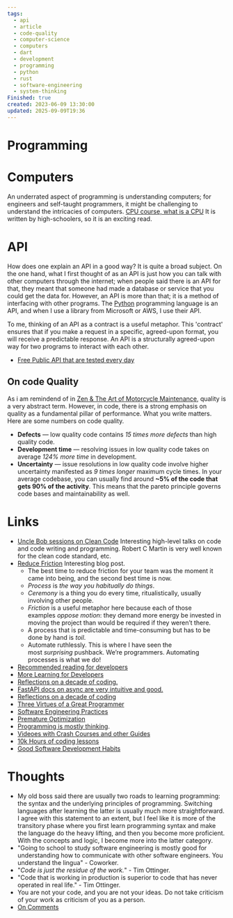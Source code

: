 ```yaml
---
tags:
  - api
  - article
  - code-quality
  - computer-science
  - computers
  - dart
  - development
  - programming
  - python
  - rust
  - software-engineering
  - system-thinking
Finished: true
created: 2023-06-09 13:30:00
updated: 2025-09-09T19:36
---
```

# Programming



# Computers
An underrated aspect of programming is understanding computers; for engineers and self-taught programmers, it might be challenging to understand the intricacies of computers. 
[CPU course, what is a CPU](https://cpu.land/ ) It is written by high-schoolers, so it is an exciting read. 

# API
How does one explain an API in a good way? It is quite a broad subject. On the one hand, what I first thought of as an API is just how you can talk with other computers through the internet; when people said there is an API for that, they meant that someone had made a database or service that you could get the data for. However, an API is more than that; it is a method of interfacing with other programs. The [Python](Python/Python.md) programming language is an API, and when I use a library from Microsoft or AWS, I use their API.

To me, thinking of an API as a contract is a useful metaphor. This 'contract' ensures that if you make a request in a specific, agreed-upon format, you will receive a predictable response. An API is a structurally agreed-upon way for two programs to interact with each other. 
- [Free Public API that are tested every day](https://www.freepublicapis.com/)


## On code Quality
As i am remindend of in [Zen & The Art of Motorcycle Maintenance](../Books/Book%20Reviews/Mich/Zen%20&%20The%20Art%20of%20Motorcycle%20Maintenance.md), quality is a very abstract term. However, in code, there is a strong emphasis on quality as a fundamental pillar of performance. What you write matters. 
Here are some numbers on code quality. 
- **Defects** — low quality code contains _15 times more defects_ than high quality code.
- **Development time** — resolving issues in low quality code takes on average _124% more time_ in development.
- **Uncertainty** — issue resolutions in low quality code involve higher uncertainty manifested as _9 times longer_ maximum cycle times.
In your average codebase, you can usually find around **~5% of the code that gets 90% of the activity**. This means that the pareto principle governs code bases and maintainability as well. 

# Links
- [Uncle Bob sessions on Clean Code](https://www.youtube.com/playlist?list=PLmmYSbUCWJ4x1GO839azG_BBw8rkh-zOj) Interesting high-level talks on code and code writing and programming. Robert C Martin is very well known for the clean code standard, etc. 
- [Reduce Friction](https://blog.ceejbot.com/posts/reduce-friction/) Interesting blog post. 
	- The best time to reduce friction for your team was the moment it came into being, and the second best time is now.
	- *Process* is _the way you habitually do things_.
	- *Ceremony* is a thing you do every time, ritualistically, usually involving other people.
	- *Friction* is a useful metaphor here because each of those examples _oppose motion_: they demand more energy be invested in moving the project than would be required if they weren’t there.
	- A process that is predictable and time-consuming but has to be done by hand is _toil_.
	- Automate ruthlessly. This is where I have seen the most _surprising_ pushback. We’re programmers. Automating processes is what we do!
- [Recommended reading for developers](https://blog.codinghorror.com/recommended-reading-for-developers/) 
- [More Learning for Developers](https://matklad.github.io/2023/08/06/fantastic-learning-resources.html#Fantastic-Learning-Resources)
- [Reflections on a decade of coding.](https://www.scattered-thoughts.net/writing/reflections-on-a-decade-of-coding) 
- [FastAPI docs on async are very intuitive and good.](https://fastapi.tiangolo.com/async/)
- [Reflections on a decade of coding](https://www.scattered-thoughts.net/writing/reflections-on-a-decade-of-coding)
- [Three Virtues of a Great Programmer](https://thethreevirtues.com/)
- [Software Engineering Practices](https://thetechenabler.substack.com/p/software-engineering-practices-you)
- [Premature Optimization](https://www.youtube.com/watch?v=tKbV6BpH-C8&t=321s)
- [Programming is mostly thinking](https://agileotter.blogspot.com/2014/09/programming-is-mostly-thinking.html).
- [Videoes with Crash Courses and other Guides](https://www.youtube.com/@NetNinja/playlists?view=1&sort=lad&flow=grid)
- [10k Hours of coding lessons](https://sotergreco.com/what-10000-hours-of-coding-taught-me-dont-ship-fast)
- [Good Software Development Habits](https://zarar.dev/good-software-development-habits/)

# Thoughts 
- My old boss said there are usually two roads to learning programming: the syntax and the underlying principles of programming. Switching languages after learning the latter is usually much more straightforward.  I agree with this statement to an extent, but I feel like it is more of the transitory phase where you first learn programming syntax and make the language do the heavy lifting, and then you become more proficient. With the concepts and logic, I become more into the latter category. 
- "Going to school to study software engineering is mostly good for understanding how to communicate with other software engineers. You understand the lingua" - Coworker. 
- "_Code is just the residue of the work._" - Tim Ottinger.
- "Code that is working in production is superior to code that has never operated in real life." - Tim Ottinger.
- You are not your code, and you are not your ideas. Do not take criticism of your work as criticism of you as a person. 
- [On Comments](https://gist.github.com/wojteklu/73c6914cc446146b8b533c0988cf8d29)